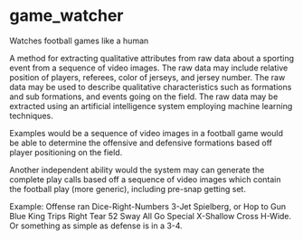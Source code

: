 # game_watcher
Watches football games like a human


A method for extracting qualitative attributes from raw data about a sporting event from a sequence of video images. The raw data may include relative position of players, referees, color of jerseys, and jersey number. The raw data may be used to describe qualitative characteristics such as formations and sub formations, and events going on the field. The raw data may be extracted using an artificial intelligence system employing machine learning techniques.

Examples would be a sequence of video images in a football game would be able to determine the offensive and defensive formations based off player positioning on the field. 

Another independent ability would the system may can generate the complete play calls based off a sequence of video images which contain the football play (more generic), including pre-snap getting set.

Example: Offense ran  Dice-Right-Numbers 3-Jet Spielberg, or Hop to Gun Blue King Trips Right Tear 52 Sway All Go Special X-Shallow Cross H-Wide.
Or something as simple as defense is in a 3-4.

